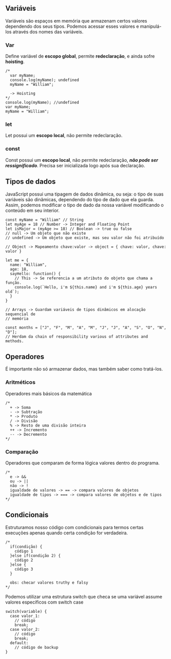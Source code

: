   ## Variáveis
  
  Variáveis são espaços em memória que armazenam certos valores dependendo dos
  seus tipos. Podemos acessar esses valores e manipulá-los através dos nomes das
  variáveis.

  ### Var

  Define variável de **escopo global**, permite **redeclaração**, e ainda sofre
  **hoisting**.

  ```JS
  /*
    var myName;
    console.log(myName); undefined
    myName = "William";

    -> Hoisting
  */
  console.log(myName); //undefined
  var myName;
  myName = "William";
  ```

  ### let

  Let possui um **escopo local**, não permite redeclaração.

  ### const

  Const possui um **escopo local**, não permite redeclaração, ***não pode ser
  ressignificado***. Precisa ser inicializada logo após sua declaração.

  ## Tipos de dados

  JavaScript possui uma tipagem de dados dinâmica, ou seja: o tipo de suas variáveis
  são dinâmicas, dependendo do tipo de dado que ela guarda. Assim, podemos modificar
  o tipo de dado da nossa variável modificando o conteúdo em seu interior.

  ```JS
  const myName = "William" // String
  let myAge = 18 // Number -> Integer and Floating Point
  let isMajor = (myAge >= 18) // Boolean -> true ou false
  // null -> Um objeto que não existe
  // undefined -> Um objeto que existe, mas seu valor não foi atribuído

  // Object -> Mapeamento chave:valor -> object = { chave: valor, chave: valor }

  let me = {
    name: "William",
    age: 18,
    sayHello: function() {
      // This -> Se referencia a um atributo do objeto que chama a função.
      console.log(`Hello, i'm ${this.name} and i'm ${this.age} years old`);
    }
  }

  // Arrays -> Guardam variáveis de tipos dinâmicos em alocação sequencial de
  // memória

  const months = ["J", "F", "M", "A", "M", "J", "J", "A", "S", "O", "N", "D"];
  // Herdam da chain of responsibility various of attributes and methods.
  ```

  ## Operadores

  É importante não só armazenar dados, mas também saber como tratá-los.

  ### Aritméticos

  Operadores mais básicos da matemática

  ```JS
  /*
    + -> Soma
    - -> Subtração
    * -> Produto
    / -> Divisão
    % -> Resto de uma divisão inteira
    ++ -> Incremento
    -- -> Decremento
  */
  ```

  ### Comparação

  Operadores que comparam de forma lógica valores dentro do programa.

  ```JS
  /*
    e -> &&
    ou -> ||
    não -> !
    igualdade de valores -> == -> compara valores de objetos
    igualdade de tipos -> === -> compara valores de objetos e de tipos
  */
  ```

  ## Condicionais

  Estruturamos nosso código com condicionais para termos certas execuções apenas
  quando certa condição for verdadeira.

  ```JS
  /*
    if(condição) {
      código 1
    }else if(condição 2) {
      código 2
    }else {
      código 3
    }

    obs: checar valores truthy e falsy
  */
  ```

  Podemos utilizar uma estrutura switch que checa se uma variável assume valores
  específicos com switch case

  ```JS
  switch(variable) {
    case valor_1:
      // código
      break;
    case valor_2:
      // código
      break;
    default:
      // código de backup
  }
  ```